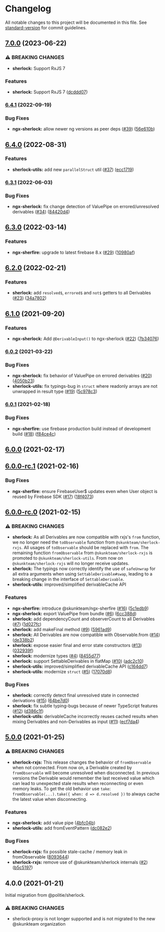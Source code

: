 # Changelog

All notable changes to this project will be documented in this file. See [standard-version](https://github.com/conventional-changelog/standard-version) for commit guidelines.

## [7.0.0](https://github.com/skunkteam/sherlock/compare/v6.4.1...v7.0.0) (2023-06-22)

### ⚠ BREAKING CHANGES

-   **sherlock:** Support RxJS 7

### Features

-   **sherlock:** Support RxJS 7 ([dcddd07](https://github.com/skunkteam/sherlock/commit/dcddd074bef612b42b67aa34ed82fa28f238d344))

### [6.4.1](https://github.com/skunkteam/sherlock/compare/v6.4.0...v6.4.1) (2022-09-19)

### Bug Fixes

-   **ngx-sherlock:** allow newer ng versions as peer deps ([#39](https://github.com/skunkteam/sherlock/issues/39)) ([56e610b](https://github.com/skunkteam/sherlock/commit/56e610bbf29e718418e1b4f77f7a6b6f837519c4))

## [6.4.0](https://github.com/skunkteam/sherlock/compare/v6.3.1...v6.4.0) (2022-08-31)

### Features

-   **sherlock-utils:** add new `parallelStruct` util ([#37](https://github.com/skunkteam/sherlock/issues/37)) ([ecc1719](https://github.com/skunkteam/sherlock/commit/ecc1719ec006756c13d93a205edeb31d8d92b852))

### [6.3.1](https://github.com/skunkteam/sherlock/compare/v6.3.0...v6.3.1) (2022-06-03)

### Bug Fixes

-   **ngx-sherlock:** fix change detection of ValuePipe on errored/unresolved derivables ([#34](https://github.com/skunkteam/sherlock/issues/34)) ([84420d4](https://github.com/skunkteam/sherlock/commit/84420d450e3e82239f739fe21559dec84e6cf8ea))

## [6.3.0](https://github.com/skunkteam/sherlock/compare/v6.2.0...v6.3.0) (2022-03-14)

### Features

-   **ngx-sherfire:** upgrade to latest firebase 8.x ([#29](https://github.com/skunkteam/sherlock/issues/29)) ([10980af](https://github.com/skunkteam/sherlock/commit/10980afac850602c6e35dc8dd136c4a1cfc1148f))

## [6.2.0](https://github.com/skunkteam/sherlock/compare/v6.1.0...v6.2.0) (2022-02-21)

### Features

-   **sherlock:** add `resolved$`, `errored$` and `not$` getters to all Derivables ([#23](https://github.com/skunkteam/sherlock/issues/23)) ([34a7802](https://github.com/skunkteam/sherlock/commit/34a780239d5eb5d94a0d4223b4b86019218b2884))

## [6.1.0](https://github.com/skunkteam/sherlock/compare/v6.0.2...v6.1.0) (2021-09-20)

### Features

-   **ngx-sherlock:** Add `@DerivableInput()` to ngx-sherlock ([#22](https://github.com/skunkteam/sherlock/issues/22)) ([7b34076](https://github.com/skunkteam/sherlock/commit/7b34076e198d9bf31e9706fe60c1b9db66db722e))

### [6.0.2](https://github.com/skunkteam/sherlock/compare/v6.0.1...v6.0.2) (2021-03-22)

### Bug Fixes

-   **ngx-sherlock:** fix behavior of ValuePipe on errored derivables ([#20](https://github.com/skunkteam/sherlock/issues/20)) ([4050b23](https://github.com/skunkteam/sherlock/commit/4050b2388224389453786738140b9db95382b37e))
-   **sherlock-utils:** fix typings-bug in `struct` where readonly arrays are not unwrapped in result type ([#19](https://github.com/skunkteam/sherlock/issues/19)) ([5c978c3](https://github.com/skunkteam/sherlock/commit/5c978c36f4b8860787e6022a2b451746ab5aff69))

### [6.0.1](https://github.com/skunkteam/sherlock/compare/v6.0.0...v6.0.1) (2021-02-18)

### Bug Fixes

-   **ngx-sherfire:** use firebase production build instead of development build ([#18](https://github.com/skunkteam/sherlock/issues/18)) ([f84ce4c](https://github.com/skunkteam/sherlock/commit/f84ce4c785430a4f68173e542db671b5b851320c))

## [6.0.0](https://github.com/skunkteam/sherlock/compare/v6.0.0-rc.1...v6.0.0) (2021-02-17)

## [6.0.0-rc.1](https://github.com/skunkteam/sherlock/compare/v6.0.0-rc.0...v6.0.0-rc.1) (2021-02-16)

### Bug Fixes

-   **ngx-sherfire:** ensure FirebaseUser$ updates even when User object is reused by Firebase SDK ([#17](https://github.com/skunkteam/sherlock/issues/17)) ([18f4073](https://github.com/skunkteam/sherlock/commit/18f407374af766e4c76a9327167316fad403f5c9))

## [6.0.0-rc.0](https://github.com/skunkteam/sherlock/compare/v5.0.0...v6.0.0-rc.0) (2021-02-15)

### ⚠ BREAKING CHANGES

-   **sherlock:** As all Derivables are now compatible with rxjs's `from` function, we no longer need the `toObservable` function from `@skunkteam/sherlock-rxjs`. All usages of `toObservable` should be replaced with `from`. The remaining function `fromObservable` from `@skunkteam/sherlock-rxjs` is promoted to `@skunkteam/sherlock-utils`. From now on `@skunkteam/sherlock-rxjs` will no longer receive updates.
-   **sherlock:** The typings now correctly identify the use of `safeUnwrap` for all extra arguments when using `SettableDerivable#swap`, leading to a breaking change in the interface of `SettableDerivable`.
-   **sherlock-utils:** improved/simplified derivableCache API

### Features

-   **ngx-sherfire:** introduce @skunkteam/ngx-sherfire ([#16](https://github.com/skunkteam/sherlock/issues/16)) ([5c1edb9](https://github.com/skunkteam/sherlock/commit/5c1edb9ce2b830c8fa8607a4a07fdaf9fb652ad1))
-   **ngx-sherlock:** export ValuePipe from bundle ([#6](https://github.com/skunkteam/sherlock/issues/6)) ([6cc388d](https://github.com/skunkteam/sherlock/commit/6cc388d9a836b9244fcea23b9ab621b1b21fd6c7))
-   **sherlock:** add dependencyCount and observerCount to all Derivables ([#7](https://github.com/skunkteam/sherlock/issues/7)) ([1d027fc](https://github.com/skunkteam/sherlock/commit/1d027fc163dbf95ee0b8305cb673f1473b42b4e7))
-   **sherlock:** add makeFinal method ([#9](https://github.com/skunkteam/sherlock/issues/9)) ([5961ad9](https://github.com/skunkteam/sherlock/commit/5961ad90cb4ea10f2a52b80e6d45cf558f215cbf))
-   **sherlock:** All Derivables are now compatible with Observable.from ([#14](https://github.com/skunkteam/sherlock/issues/14)) ([de338b2](https://github.com/skunkteam/sherlock/commit/de338b26f0a10de3197f86d5e74be8fca3587fba))
-   **sherlock:** expose easier final and error state constructors ([#13](https://github.com/skunkteam/sherlock/issues/13)) ([032939f](https://github.com/skunkteam/sherlock/commit/032939fc0996436206cc91dbb46a9395b66b44d7))
-   **sherlock:** modernize types ([#4](https://github.com/skunkteam/sherlock/issues/4)) ([8455d77](https://github.com/skunkteam/sherlock/commit/8455d77aea9dc7e593614c2227554093278c8f64))
-   **sherlock:** support SettableDerivables in flatMap ([#10](https://github.com/skunkteam/sherlock/issues/10)) ([adc2c10](https://github.com/skunkteam/sherlock/commit/adc2c10f5872a62672cb0e60c7944be569d41e5d))
-   **sherlock-utils:** improved/simplified derivableCache API ([c164dd7](https://github.com/skunkteam/sherlock/commit/c164dd7e6dbd1c3413f9ec3f5a948176fc9c7da2))
-   **sherlock-utils:** modernize `struct` ([#5](https://github.com/skunkteam/sherlock/issues/5)) ([17070d8](https://github.com/skunkteam/sherlock/commit/17070d8a439c8be940d013023d18086facf89fc3))

### Bug Fixes

-   **sherlock:** correctly detect final unresolved state in connected derivations ([#15](https://github.com/skunkteam/sherlock/issues/15)) ([64be7d0](https://github.com/skunkteam/sherlock/commit/64be7d05854770b4a324a91f43680fdc3a5a9fe5))
-   **sherlock:** fix subtle typing-bugs because of newer TypeScript features ([#12](https://github.com/skunkteam/sherlock/issues/12)) ([d386c1f](https://github.com/skunkteam/sherlock/commit/d386c1fe8e09bc3d274f891bbd028be09e0d606f))
-   **sherlock-utils:** derivableCache incorrectly reuses cached results when mixing Derivables and non-Derivables as input ([#11](https://github.com/skunkteam/sherlock/issues/11)) ([ecf7da4](https://github.com/skunkteam/sherlock/commit/ecf7da41c82267d2b61f1c26c85751b9249ee62c))

## [5.0.0](https://github.com/skunkteam/sherlock/compare/v4.0.0...v5.0.0) (2021-01-25)

### ⚠ BREAKING CHANGES

-   **sherlock-rxjs:** This release changes the behavior of `fromObservable` when not connected. From now on, a Derivable created by `fromObservable` will become unresolved when disconnected. In previous versions the Derivable would remember the last received value which can lead to unexpected stale results when reconnecting or even memory leaks. To get the old behavior use `take`: `fromObservable(...).take({ when: d => d.resolved })` to always cache the latest value when disconnecting.

### Features

-   **ngx-sherlock:** add value pipe ([4bfc04b](https://github.com/skunkteam/sherlock/commit/4bfc04b09cc199f82863691621f69c130f3407e3))
-   **sherlock-utils:** add fromEventPattern ([dc082e2](https://github.com/skunkteam/sherlock/commit/dc082e236072f356adce5da994c72cb5ec342cd3))

### Bug Fixes

-   **sherlock-rxjs:** fix possible stale-cache / memory leak in fromObservable ([8093644](https://github.com/skunkteam/sherlock/commit/8093644220e6f7a12e8aff89ab9d4ad5f991a391))
-   **sherlock-rxjs:** remove use of @skunkteam/sherlock internals ([#2](https://github.com/skunkteam/sherlock/issues/2)) ([b5c5197](https://github.com/skunkteam/sherlock/commit/b5c5197ccb482047059ddba0aae171971e47781c))

## 4.0.0 (2021-01-21)

Initial migration from @politie/sherlock.

### ⚠ BREAKING CHANGES

-   sherlock-proxy is not longer supported and is not migrated to the new @skunkteam organization
